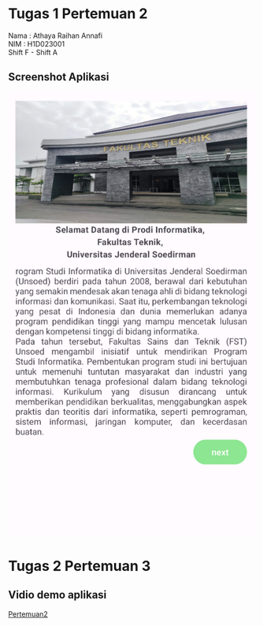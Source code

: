 # Tugas 1 Pertemuan 2

Nama  : Athaya Raihan Annafi <br>
NIM   : H1D023001 <br>
Shift F - Shift A

## Screenshot Aplikasi
![Pertemuan1](screenshot/Pertemuan1.png)

# Tugas 2 Pertemuan 3
## Vidio demo aplikasi 
[Pertemuan2](screenshot/Pertemuan2.gif)

